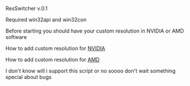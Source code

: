 ResSwitcher v.0.1

Required win32api and win32con

Before starting you should have your custom resolution in NVIDIA or AMD software

How to add custom resolution for [NVIDIA](https://www.youtube.com/watch?v=rjp0a9RddzY)

How to add custom resolution for [AMD](https://www.youtube.com/watch?v=PiMojqul2gM)

I don't know will i support this script or no soooo don't wait something special about bugs
